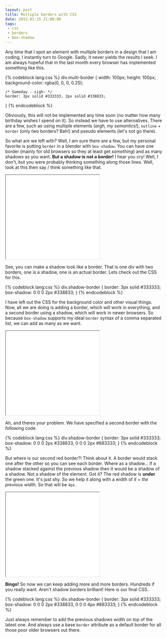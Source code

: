```yaml
---
layout: post
title: Multiple borders with CSS
date: 2012-02-15 21:00:00
tags:
 - css
 - borders
 - box-shadow
---
```


Any time that I spot an element with multiple borders in a design that I am coding, I instantly turn to Google. Sadly, it never yields the results I seek. I am always hopeful that in the last month every browser has implemented something like this.

{% codeblock lang:css %}
div.multi-border {
	width: 100px;
	height: 100px;
	background-color: rgba(0, 0, 0, 0.25);
	
	/* Someday - sigh~ */
	border: 3px solid #333333, 2px solid #338833;
}
{% endcodeblock %}

Obviously, this will not be implemented any time soon (no matter how many birthday wishes I spend on it). So instead we have to use alternatives. There are a few, such as using multiple elements (*argh, my semantics!*), `outline` + `border` (only *two* borders? Bah!) and pseudo elements (let's not go there).

So what are we left with? Well, I am sure there are a few, but my personal favorite is putting `border` in a blender with `box-shadow`. You can have one border (mainly for old browsers so they at least get *something*) and as many shadows as you want. **But a shadow is not a border!** I hear you cry! Well, I don't, but you were probably thinking something along those lines. Well, look at this then say / think something like that.

<iframe height='270' class='example' src='/examples/box-shadow-borders/basic.html'>.</iframe>

See, you can make a shadow look like a border. That is one div with two borders, one is a shadow, one is an actual border. Lets check out the CSS for this.

{% codeblock lang:css %}
div.shadow-border {
	border: 3px solid #333333;
	box-shadow: 0 0 0 2px #338833;
}
{% endcodeblock %}

I have left out the CSS for the background color and other visual things. Now, all we are doing is adding a border, which will work in everything, and a second border using a shadow, which will work in newer browsers. So because `box-shadow` supports my ideal `border` syntax of a comma separated list, we can add as many as we want.

<iframe height='270' class='example' src='/examples/box-shadow-borders/multi-wrong.html'>.</iframe>

Ah, and theres your problem. We have specified a second border with the following code.

{% codeblock lang:css %}
div.shadow-border {
	border: 3px solid #333333;
	box-shadow: 0 0 0 2px #338833, 0 0 0 2px #883333;
}
{% endcodeblock %}

But where is our second red border?! Think about it. A border would stack one after the other so you can see each border. Where as a shadow&hellip; if a shadow stacked against the previous shadow then it would be a shadow of a shadow. Not a shadow of the element. Got it? The red shadow is **under** the green one. It's just shy. So we help it along with a width of *it* + *the previous width*. So that will be `4px`.

<iframe height='270' class='example' src='/examples/box-shadow-borders/multi-right.html'>.</iframe>

**Bingo!** So now we can keep adding more and more borders. Hundreds if you really want. Aren't shadow borders brilliant! Here is our final CSS.

{% codeblock lang:css %}
div.shadow-border {
	border: 3px solid #333333;
	box-shadow: 0 0 0 2px #338833, 0 0 0 4px #883333;
}
{% endcodeblock %}

Just always remember to add the previous shadows width on top of the latest one. And always use a base `border` attribute as a default border for all those poor older browsers out there.
